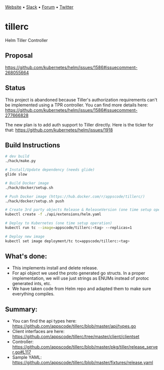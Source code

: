 [Website](https://appscode.com) • [Slack](https://slack.appscode.com) • [Forum](https://discuss.appscode.com) • [Twitter](https://twitter.com/AppsCodeHQ)

# tillerc
Helm Tiller Controller

## Proposal
https://github.com/kubernetes/helm/issues/1586#issuecomment-268055664

## Status
This project is abandoned because Tiller's authorization requirements can't be implemented using a TPR controller. You can find more details here: https://github.com/kubernetes/helm/issues/1586#issuecomment-277666828

The new plan is to add auth support to Tiller directly. Here is the ticker for that: https://github.com/kubernetes/helm/issues/1918

## Build Instructions
```sh
# dev build
./hack/make.py

# Install/Update dependency (needs glide)
glide slow

# Build Docker image
./hack/docker/setup.sh

# Push Docker image (https://hub.docker.com/r/appscode/tillerc/)
./hack/docker/setup.sh push

# Create 3rd party objects Release & ReleaseVersion (one time setup operation)
kubectl create -f ./api/extensions/helm.yaml

# Deploy to Kubernetes (one time setup operation)
kubectl run tc --image=appscode/tillerc:<tag> --replicas=1

# Deploy new image
kubectl set image deployment/tc tc=appscode/tillerc:<tag>
```

## What's done:
- This implements install and delete release.
- For api object we used the proto generated go structs. In a proper implementation, we will use just strings as ENUMs instead of protoc generated ints, etc.
- We have taken code from Helm repo and adapted them to make sure everything compiles.

## Summary:
 - You can find the api types here: https://github.com/appscode/tillerc/blob/master/api/types.go
 - Client interfaces are here: https://github.com/appscode/tillerc/tree/master/client/clientset
 - Controller: https://github.com/appscode/tillerc/blob/master/pkg/tiller/release_server.go#L117
 - Sample YAML: https://github.com/appscode/tillerc/blob/master/fixtures/release.yaml 
